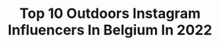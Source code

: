 ---
title: Top 10 Outdoors Instagram Influencers In Belgium In 2022
description: >-
  Find top outdoors Instagram influencers in Belgium in 2022. Most popular hashtags: #outdoors #nature #photography #belgium.
platform: Instagram
hits: 45
text_top: See the most popular Instagram accounts on inBeat.
text_bottom: inBeat aggregates 45 Instagram influencers like this in Belgium for you to connect with.
profiles:
  - username: "nicolas_chasse"
    fullname: >-
      Nicolas Blyaert
    bio: >-
      Welcome to my hunting adventures! • Belgium 🇧🇪 • Hunting & outdoors enthusiast 🌿 • Ambassador @zeisshunting_eu & @swedteam
    location: "Belgium"
    followers: 6597
    engagement: 598
    commentsToLikes: 0.021281
    id: ck0tvd3kkawz50i1915tfm6yb
    verified: false
    hashtags: "#buckfever, #hunting, #huntingseason, #jaktforlivet"
  - username: "skinnybitch._"
    fullname: >-
      Airsoft Girl since 2007 🔫 🇧🇪
    bio: >-
      #airsoft #malinois #guns . @25thmountaineers 🐗 & 1/9 AirCav member🔫 . Sponsor ➡️ @airsoftshopbe LISA5 = 5%😉 . Patches @ 25thmountaineers . be 💸 .
    location: "Belgium"
    followers: 32342
    engagement: 1117
    commentsToLikes: 0.051126
    id: ck0tus5d78hjh0i192ph6y99s
    verified: false
    hashtags: "#sunny, #triggerdiscipline, #survivor, #woodland"
  - username: "wander_with_willow"
    fullname: >-
      Wander with Willow
    bio: >-
      Wolf Hybrids DNA embark tested at 40% and 45% Wolf mixed with Alaskan Malamute, German Shepherd, Siberian Husky, and Belgian Sheepdog 🐺
    location: "Belgium"
    followers: 56281
    engagement: 714
    commentsToLikes: 0.009225
    id: ck13a6aevotqc0i19aknhho74
    verified: false
    hashtags: "#wolf, #backcountrypaws, #realwolfdog, #dogsonadventures"
  - username: "micheldoultremont"
    fullname: >-
      Wildlife Photographer
    bio: >-
      • Rising Star Award 2014&2018 @nhm_wpy • Michel, belgian #wildlifephotographer • contact@micheldoultremont.com
    location: "Belgium"
    followers: 30424
    engagement: 968
    commentsToLikes: 0.058958
    id: ck15rjx8c8aal0i197v2sqpuy
    verified: false
    hashtags: "#wild, #micheldoultremont, #pure, #majestic"
  - username: "fishtique"
    fullname: >-
      Fishtique
    bio: >-
      🇧🇪🎣pêche 💯bonne humeur La chaîne youtube Fishtique 👇👇👇👇👇👇👇👇👇
    location: "Belgium"
    followers: 18141
    engagement: 891
    commentsToLikes: 0.028096
    id: ck6ui6sh8ddjs0j719fho7ny9
    verified: false
    hashtags: "#kunstaas, #fishinglife, #outdoor, #naturelover"
  - username: "nevereverpressrewind"
    fullname: >-
      Wesley
    bio: >-
      Living and riding in Belgium 🇧🇪 A thing for aluminium bikes ❤️ I prefer dirt over paved I don't eat animals 🐄🐖🐤 #ridebiehler
    location: "Belgium"
    followers: 8166
    engagement: 859
    commentsToLikes: 0.024676
    id: ck5bvbp0qjcmz0i110uaajupu
    verified: false
    hashtags: "#roadbikestudio, #springhassprung, #seekanddiverge, #aluminati"
  - username: "themuttleycreww"
    fullname: >-
      Kona & Kali
    bio: >-
      Kona • Male GSD Kali • Female Belgian Malinois/GSD • Northern California living 🌲 • RealDog Box Link 👇🏼
    location: "Belgium"
    followers: 11528
    engagement: 578
    commentsToLikes: 0.112932
    id: ck6to1j4jbkx50j71j7xnll4o
    verified: false
    hashtags: "#instagram, #nature, #belgianmalinois, #canonusa"
  - username: "phorphor__kim"
    fullname: >-
      Phorphor__kim
    bio: >-
      Freelance Model, Actress(dm for work) Tiktok: itsphorphorkim (50k+) • Owner @kimmie.collection @homeofjewel.s
    location: "Belgium"
    followers: 8562
    engagement: 553
    commentsToLikes: 0.012335
    id: ck15rhntb7zc90i19ln9lnfjr
    verified: false
    hashtags: "#fashionstyle, #ootdshare, #outfitinspiration, #dancelover"
  - username: "mr.ianic"
    fullname: >-
      • I A N I C •
    bio: >-
      Based in 🇧🇪and🇨🇳 Sign up with the following link to get €30 off on Airbnb👌🏼👇🏼👇🏼👇🏼👇🏼👇🏼👇🏼
    location: "Belgium"
    followers: 14454
    engagement: 907
    commentsToLikes: 0.088375
    id: ckf5sn7nnfvrq0j23sbxuhxvz
    verified: false
    hashtags: "#liveoutdoors, #travelbloggers, #stayandwander, #tourism"
  - username: "jerem.dc"
    fullname: >-
      Jérémy Dyssi
    bio: >-
      Winner of Top Model Belgium 2018 Represented by: @skouted_models 🇧🇪
    location: "Belgium"
    followers: 5096
    engagement: 1987
    commentsToLikes: 0.040564
    id: ckap6ks3og9xl0i781m4u9vaq
    verified: false
    hashtags: "#teenmodel, #photoshoot, #shooting, #wethair"
---